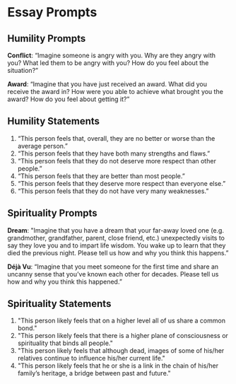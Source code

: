 # Essay Prompts

## Humility Prompts

**Conflict**: “Imagine someone is angry with you. Why are they angry with you? What led them to be angry with you? How do you feel about the situation?”

**Award**: “Imagine that you have just received an award. What did you receive the award in? How were you able to achieve what brought you the award? How do you feel about getting it?”

## Humility Statements

1. “This person feels that, overall, they are no better or worse than the average person.”
2. “This person feels that they have both many strengths and flaws.”
3. “This person feels that they do not deserve more respect than other people.”
4. “This person feels that they are better than most people.”
5. “This person feels that they deserve more respect than everyone else.”
6. “This person feels that they do not have very many weaknesses.”

## Spirituality Prompts

**Dream**: "Imagine that you have a dream that your far-away loved one (e.g. grandmother, grandfather, parent, close friend, etc.) unexpectedly visits to say they love you and to impart life wisdom. You wake up to learn that they died the previous night. Please tell us how and why you think this happens.”

**Déjà Vu**: “Imagine that you meet someone for the first time and share an uncanny sense that you’ve known each other for decades. Please tell us how and why you think this happened.”

## Spirituality Statements

1. "This person likely feels that on a higher level all of us share a common bond."
2. "This person likely feels that there is a higher plane of consciousness or spirituality that binds all people."
3. "This person likely feels that although dead, images of some of his/her relatives continue to influence his/her current life."
4. "This person likely feels that he or she is a link in the chain of his/her family’s heritage, a bridge between past and future."
